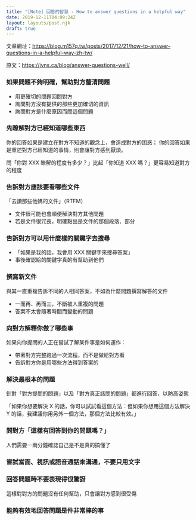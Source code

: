 ```yaml
---
title: "[Note] 回答的智慧 - How to answer questions in a helpful way"
date: 2019-12-11T04:09:24Z
layout: layouts/post.njk
draft: true
---
```


文章網址：https://blog.m157q.tw/posts/2017/12/21/how-to-answer-questions-in-a-helpful-way-zh-tw/

原文：https://jvns.ca/blog/answer-questions-well/

### 如果問題不夠明確，幫助對方釐清問題

- 用更確切的問題回問對方
- 詢問對方沒有提供的那些更加確切的資訊
- 詢問對方是什麼原因而問這個問題

### 先瞭解對方已經知道哪些東西

你的回答如果是建立在對方不知道的觀念上，會造成對方的困惑；
你的回答如果是重述對方已經知道的事情，則會讓對方感到厭煩。

問「你對 XXX 瞭解的程度有多少？」比起「你知道 XXX 嗎？」更容易知道對方的程度

### 告訴對方應該要看哪些文件

「去讀那些他媽的文件」（RTFM）

- 文件很可能也會順便解決對方其他問題
- 若是文件很冗長，明確點出是文件的那個段落、部分

### 告訴對方可以用什麼樣的關鍵字去搜尋

- 「如果是我的話，我會用 XXX 關鍵字來搜尋答案」
- 事後確認給的關鍵字真的有幫助到他們

### 撰寫新文件

與其一直重複告訴不同的人相同答案，不如為什麼問題撰寫解答的文件

- 一而再、再而三，不斷被人重複的問題
- 答案不太會隨著時間而變動的問題

### 向對方解釋你做了哪些事

如果向你提問的人正在嘗試了解某件事是如何運作：

- 帶著對方完整跑過一次流程，而不是做給對方看
- 告訴對方你是用哪些方法得到答案的

### 解決最根本的問題

針對「對方提問的問題」以及「對方真正該問的問題」都進行回答，以防高姿態

「如果你想要解決 X 的話，你可以試試看這個方法：但如果你想用這個方法解決 Y 的話，我建議你用另外一個方法，那個方法比較有效。」

### 問對方「這樣有回答到你的問題嗎？」

人們需要一兩分鐘確認自己是不是真的搞懂了

### 嘗試當面、視訊或語音通話來溝通，不要只用文字

### 回答問題時不要表現得很驚訝

這樣對對方的問題沒有任何幫助，只會讓對方感到很受傷

### 能夠有效地回答問題是件非常棒的事

